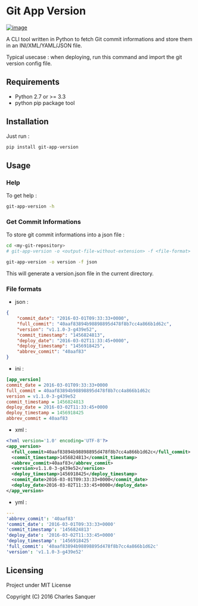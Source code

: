 Git App Version
===============

[![image](https://travis-ci.org/csanquer/git-app-version.svg?branch=master)](https://travis-ci.org/csanquer/git-app-version)

A CLI tool written in Python to fetch Git commit informations and store
them in an INI/XML/YAML/JSON file.

Typical usecase : when deploying, run this command and import the git
version config file.

Requirements
------------

-   Python 2.7 or \>= 3.3
-   python pip package tool

Installation
------------

Just run :

```sh
pip install git-app-version
```

Usage
-----

### Help

To get help :

```sh
git-app-version -h
```

### Get Commit Informations

To store git commit informations into a json file :

```sh
cd <my-git-repository>
# git-app-version -o <output-file-without-extension> -f <file-format>

git-app-version -o version -f json
```

This will generate a version.json file in the current directory.

### File formats

-   json :

```json
{
    "commit_date": "2016-03-01T09:33:33+0000",
    "full_commit": "40aaf83894b98898895d478f8b7cc4a866b1d62c",
    "version": "v1.1.0-3-g439e52",
    "commit_timestamp": "1456824813",
    "deploy_date": "2016-03-02T11:33:45+0000",
    "deploy_timestamp": "1456918425",
    "abbrev_commit": "40aaf83"
}
```

-   ini :

```ini
[app_version]
commit_date = 2016-03-01T09:33:33+0000
full_commit = 40aaf83894b98898895d478f8b7cc4a866b1d62c
version = v1.1.0-3-g439e52
commit_timestamp = 1456824813
deploy_date = 2016-03-02T11:33:45+0000
deploy_timestamp = 1456918425
abbrev_commit = 40aaf83
```

-   xml :

```xml
<?xml version='1.0' encoding='UTF-8'?>
<app_version>
  <full_commit>40aaf83894b98898895d478f8b7cc4a866b1d62c</full_commit>
  <commit_timestamp>1456824813</commit_timestamp>
  <abbrev_commit>40aaf83</abbrev_commit>
  <version>v1.1.0-3-g439e52</version>
  <deploy_timestamp>1456918425</deploy_timestamp>
  <commit_date>2016-03-01T09:33:33+0000</commit_date>
  <deploy_date>2016-03-02T11:33:45+0000</deploy_date>
</app_version>
```

-   yml :

```yml
---
'abbrev_commit': '40aaf83'
'commit_date': '2016-03-01T09:33:33+0000'
'commit_timestamp': '1456824813'
'deploy_date': '2016-03-02T11:33:45+0000'
'deploy_timestamp': '1456918425'
'full_commit': '40aaf83894b98898895d478f8b7cc4a866b1d62c'
'version': 'v1.1.0-3-g439e52'
```

Licensing
---------

Project under MIT License

Copyright (C) 2016 Charles Sanquer
